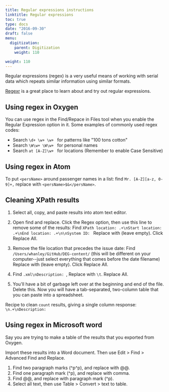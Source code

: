 ```yaml
---
title: Regular expressions instructions
linktitle: Regular expressions
toc: true
type: docs
date: "2016-09-30"
draft: false
menu:
  digitization:
    parent: Digitization
    weight: 110

weight: 110
---
```

Regular expressions (regex) is a very useful means of working with serial data which repeats similar information using similar formats.

[Regexr](https://regexr.com/) is a great place to learn about and try out regular expressions.

## Using regex in Oxygen

You can use regex in the Find/Repace in Files tool when you enable the Regular Expression option in it. 
Some examples of commonly used regex codes:

- Search `\d+ \w+ \w+ ` for patterns like "100 tons cotton"
- Search `\W\w+ \W\w+ ` for personal names
- Search `at [A-Z]\w+ ` for locations (Remember to enable Case Sensitive)

## Using regex in Atom

To put `<persName>` around passenger names in a list: find `Mr. [A-Z][a-z, 0-9]+,` replace with `<persName>$&</persName>`.

<!-- To convert `<p>Budapest, January 4.</p>` to `<dateline>Budapest, January 4.</dateline>`: find `<p>[A-Z][a-z]+, [A-Z][a-z]+ [0-9]+\.<\/p>` and replace with `<dateline>$&</dateline>`. -->

## Cleaning XPath results

1. Select all, copy, and paste results into atom text editor.

2. Open find and replace. Click the Regex option, then use this line to remove some of the results:
Find `XPath location: .+\nStart location: .+\nEnd location: .+\n\nSystem ID: `
Replace with (leave empty). Click Replace All.

3. Remove the file location that precedes the issue date:
Find `/Users/whanley/GitHub/DEG-content/` (this will be different on your computer--just select everything that comes before the date filename)
Replace with (leave empty). Click Replace All.

4. Find `.xml\nDescription: `, Replace with `\t`. Replace All.

5. You'll have a bit of garbage left over at the beginning and end of the file. Delete this. Now you will have a tab-separated, two-column table that you can paste into a spreadsheet.

Recipe to clean `count` results, giving a single column response: `\n.+\nDescription: `

## Using regex in Microsoft word

Say you are trying to make a table of the results that you exported from Oxygen.

Import these results into a Word document. Then use Edit > Find > Advanced Find and Replace.

1. Find two paragraph marks (^p^p), and replace with @@.
2. Find one paragraph mark (^p), and replace with comma.
3. Find @@, and replace with paragraph mark (^p).
4. Select all text, then use Table > Convert > text to table.
